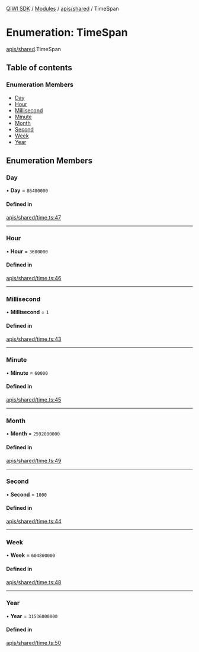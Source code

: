 [QIWI SDK](../README.md) / [Modules](../modules.md) / [apis/shared](../modules/apis_shared.md) / TimeSpan

# Enumeration: TimeSpan

[apis/shared](../modules/apis_shared.md).TimeSpan

## Table of contents

### Enumeration Members

- [Day](apis_shared.TimeSpan.md#day)
- [Hour](apis_shared.TimeSpan.md#hour)
- [Millisecond](apis_shared.TimeSpan.md#millisecond)
- [Minute](apis_shared.TimeSpan.md#minute)
- [Month](apis_shared.TimeSpan.md#month)
- [Second](apis_shared.TimeSpan.md#second)
- [Week](apis_shared.TimeSpan.md#week)
- [Year](apis_shared.TimeSpan.md#year)

## Enumeration Members

### Day

• **Day** = ``86400000``

#### Defined in

[apis/shared/time.ts:47](https://github.com/AlexXanderGrib/node-qiwi-sdk/blob/501d75e/src/apis/shared/time.ts#L47)

___

### Hour

• **Hour** = ``3600000``

#### Defined in

[apis/shared/time.ts:46](https://github.com/AlexXanderGrib/node-qiwi-sdk/blob/501d75e/src/apis/shared/time.ts#L46)

___

### Millisecond

• **Millisecond** = ``1``

#### Defined in

[apis/shared/time.ts:43](https://github.com/AlexXanderGrib/node-qiwi-sdk/blob/501d75e/src/apis/shared/time.ts#L43)

___

### Minute

• **Minute** = ``60000``

#### Defined in

[apis/shared/time.ts:45](https://github.com/AlexXanderGrib/node-qiwi-sdk/blob/501d75e/src/apis/shared/time.ts#L45)

___

### Month

• **Month** = ``2592000000``

#### Defined in

[apis/shared/time.ts:49](https://github.com/AlexXanderGrib/node-qiwi-sdk/blob/501d75e/src/apis/shared/time.ts#L49)

___

### Second

• **Second** = ``1000``

#### Defined in

[apis/shared/time.ts:44](https://github.com/AlexXanderGrib/node-qiwi-sdk/blob/501d75e/src/apis/shared/time.ts#L44)

___

### Week

• **Week** = ``604800000``

#### Defined in

[apis/shared/time.ts:48](https://github.com/AlexXanderGrib/node-qiwi-sdk/blob/501d75e/src/apis/shared/time.ts#L48)

___

### Year

• **Year** = ``31536000000``

#### Defined in

[apis/shared/time.ts:50](https://github.com/AlexXanderGrib/node-qiwi-sdk/blob/501d75e/src/apis/shared/time.ts#L50)
